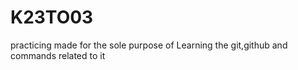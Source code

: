 # K23TO03
practicing 
made for the sole purpose of Learning the git,github and commands related to it
